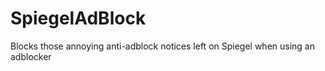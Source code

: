 # SpiegelAdBlock
Blocks those annoying anti-adblock notices left on Spiegel when using an adblocker
